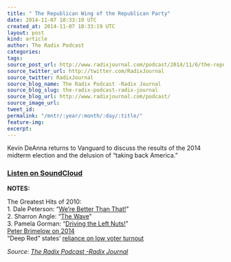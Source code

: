 ```yaml
---
title: " The Republican Wing of the Republican Party"
date: 2014-11-07 18:33:19 UTC
created_at: 2014-11-07 18:33:19 UTC
layout: post
kind: article
author: The Radix Podcast
categories: 
tags: 
source_post_url: http://www.radixjournal.com/podcast/2014/11/6/the-republican-wing-of-the-republican-party
source_twitter_url: http://twitter.com/RadixJournal
source_twitter: RadixJournal
source_blog_name: The Radix Podcast -Radix Journal
source_blog_slug: the-radix-podcast-radix-journal
source_blog_url: http://www.radixjournal.com/podcast/
source_image_url: 
tweet_id: 
permalink: "/mntr/:year/:month/:day/:title/"
feature-img: 
excerpt: 
---
```

<p>Kevin DeAnna returns to Vanguard to discuss the results of the 2014 midterm election and the delusion of “taking back America.”       </p>



<h3><a href="https://soundcloud.com/radixjournal/the-republican-wing-of-the-republican-party">Listen on SoundCloud</a></h3><p><strong>NOTES:</strong> </p>

<p>The Greatest Hits of 2010: <br>
1. Dale Peterson: “<a href="https://www.youtube.com/watch?v=jU7fhIO7DG0">We’re Better Than That!</a>” <br>
2. Sharron Angle: “<a href="https://www.youtube.com/watch?v=tIkNAA2y4I4">The Wave</a>” <br>
3. Pamela Gorman: “<a href="https://www.youtube.com/watch?v=GqnjzONrPiA">Driving the Left Nuts!</a>" <br>
<a href="http://www.vdare.com/articles/2014-midterms-good-news-for-gop-and-immigration-patriots-but-no-decsive-breakthrough">Peter Brimelow on 2014</a> <br>
“Deep Red” states’ <a href="http://fivethirtyeight.com/datalab/preliminary-turnout-numbers-are-way-down-from-2010-and-2012/">reliance on low voter turnout</a></p><div class="">
    <i>Source: <a href="http://www.radixjournal.com/podcast/">The Radix Podcast -Radix Journal</a></i>
</div>
